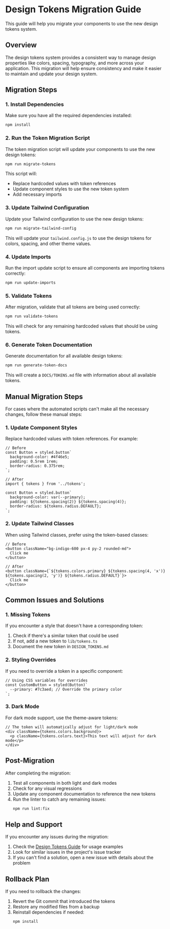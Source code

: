 # Design Tokens Migration Guide

This guide will help you migrate your components to use the new design tokens system.

## Overview

The design tokens system provides a consistent way to manage design properties like colors, spacing, typography, and more across your application. This migration will help ensure consistency and make it easier to maintain and update your design system.

## Migration Steps

### 1. Install Dependencies

Make sure you have all the required dependencies installed:

```bash
npm install
```

### 2. Run the Token Migration Script

The token migration script will update your components to use the new design tokens:

```bash
npm run migrate-tokens
```

This script will:
- Replace hardcoded values with token references
- Update component styles to use the new token system
- Add necessary imports

### 3. Update Tailwind Configuration

Update your Tailwind configuration to use the new design tokens:

```bash
npm run migrate-tailwind-config
```

This will update your `tailwind.config.js` to use the design tokens for colors, spacing, and other theme values.

### 4. Update Imports

Run the import update script to ensure all components are importing tokens correctly:

```bash
npm run update-imports
```

### 5. Validate Tokens

After migration, validate that all tokens are being used correctly:

```bash
npm run validate-tokens
```

This will check for any remaining hardcoded values that should be using tokens.

### 6. Generate Token Documentation

Generate documentation for all available design tokens:

```bash
npm run generate-token-docs
```

This will create a `DOCS/TOKENS.md` file with information about all available tokens.

## Manual Migration Steps

For cases where the automated scripts can't make all the necessary changes, follow these manual steps:

### 1. Update Component Styles

Replace hardcoded values with token references. For example:

```tsx
// Before
const Button = styled.button`
  background-color: #4f46e5;
  padding: 0.5rem 1rem;
  border-radius: 0.375rem;
`;

// After
import { tokens } from '../tokens';

const Button = styled.button`
  background-color: var(--primary);
  padding: ${tokens.spacing(2)} ${tokens.spacing(4)};
  border-radius: ${tokens.radius.DEFAULT};
`;
```

### 2. Update Tailwind Classes

When using Tailwind classes, prefer using the token-based classes:

```tsx
// Before
<button className="bg-indigo-600 px-4 py-2 rounded-md">
  Click me
</button>

// After
<button className={`${tokens.colors.primary} ${tokens.spacing(4, 'x')} ${tokens.spacing(2, 'y')} ${tokens.radius.DEFAULT}`}>
  Click me
</button>
```

## Common Issues and Solutions

### 1. Missing Tokens

If you encounter a style that doesn't have a corresponding token:

1. Check if there's a similar token that could be used
2. If not, add a new token to `lib/tokens.ts`
3. Document the new token in `DESIGN_TOKENS.md`

### 2. Styling Overrides

If you need to override a token in a specific component:

```tsx
// Using CSS variables for overrides
const CustomButton = styled(Button)`
  --primary: #7c3aed; // Override the primary color
`;
```

### 3. Dark Mode

For dark mode support, use the theme-aware tokens:

```tsx
// The token will automatically adjust for light/dark mode
<div className={tokens.colors.background}>
  <p className={tokens.colors.text}>This text will adjust for dark mode</p>
</div>
```

## Post-Migration

After completing the migration:

1. Test all components in both light and dark modes
2. Check for any visual regressions
3. Update any component documentation to reference the new tokens
4. Run the linter to catch any remaining issues:
   ```bash
   npm run lint:fix
   ```

## Help and Support

If you encounter any issues during the migration:

1. Check the [Design Tokens Guide](./DESIGN_TOKEN_GUIDE.md) for usage examples
2. Look for similar issues in the project's issue tracker
3. If you can't find a solution, open a new issue with details about the problem

## Rollback Plan

If you need to rollback the changes:

1. Revert the Git commit that introduced the tokens
2. Restore any modified files from a backup
3. Reinstall dependencies if needed:
   ```bash
   npm install
   ```
